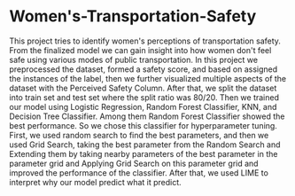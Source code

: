# Women's-Transportation-Safety

This project tries to identify women's perceptions of transportation safety. From the finalized model we can gain insight into how women don't feel safe using various modes of public transportation. In this project we preprocessed the dataset, formed a safety score, and based on assigned the instances of the label, then we further visualized multiple aspects of the dataset with the Perceived Safety Column. After that, we split the dataset into train set and test set where the split ratio was 80/20. Then we trained our model using Logistic Regression, Random Forest Classifier, KNN, and Decision Tree Classifier. Among them Random Forest Classifier showed the best performance. So we chose this classifier for hyperparameter tuning. First, we used random search to find the best parameters, and then we used Grid Search, taking the best parameter from the Random Search and Extending them by taking nearby parameters of the best parameter in the parameter grid and Applying Grid Search on this parameter grid and improved the performance of the classifier. After that, we used LIME to interpret why our model predict what it predict.
